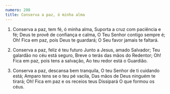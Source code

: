 ```yaml
---
numero: 208
title: Conserva a paz, ó minha alma
---
```

1. Conserva a paz, tem fé, ó minha alma,
Suporta a cruz com paciência e fé;
Deus te provê de confiança e calma,
O Teu Senhor contigo sempre é;
Oh! Fica em paz, pois Deus te guardará;
O Seu favor jamais te faltará.

2. Conserva a paz, feliz é teu futuro
Junto a Jesus, amado Salvador;
Teu galardão no céu está seguro,
Breve o terás das mãos do Redentor;
Oh! Fica em paz, pois tens a salvação,
Ao teu redor está o Guardião.

3. Conserva a paz, descansa bem tranquila,
O teu Senhor de ti cuidando está;
Amparo tens se o teu pé vacila,
Das mãos de Deus ninguém te tirará;
Oh! Fica em paz e os receios teus
Dissipará O que formou os céus.
